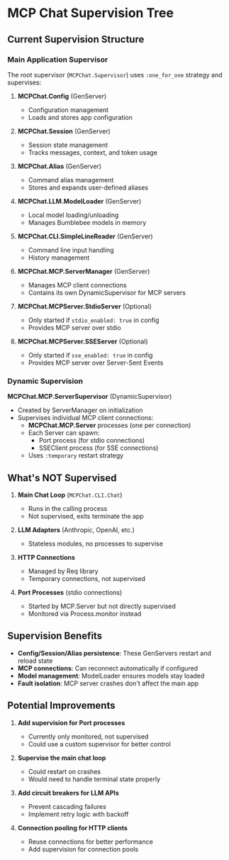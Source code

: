 # MCP Chat Supervision Tree

## Current Supervision Structure

### Main Application Supervisor
The root supervisor (`MCPChat.Supervisor`) uses `:one_for_one` strategy and supervises:

1. **MCPChat.Config** (GenServer)
   - Configuration management
   - Loads and stores app configuration

2. **MCPChat.Session** (GenServer)
   - Session state management
   - Tracks messages, context, and token usage

3. **MCPChat.Alias** (GenServer)
   - Command alias management
   - Stores and expands user-defined aliases

4. **MCPChat.LLM.ModelLoader** (GenServer)
   - Local model loading/unloading
   - Manages Bumblebee models in memory

5. **MCPChat.CLI.SimpleLineReader** (GenServer)
   - Command line input handling
   - History management

6. **MCPChat.MCP.ServerManager** (GenServer)
   - Manages MCP client connections
   - Contains its own DynamicSupervisor for MCP servers

7. **MCPChat.MCPServer.StdioServer** (Optional)
   - Only started if `stdio_enabled: true` in config
   - Provides MCP server over stdio

8. **MCPChat.MCPServer.SSEServer** (Optional)
   - Only started if `sse_enabled: true` in config
   - Provides MCP server over Server-Sent Events

### Dynamic Supervision

**MCPChat.MCP.ServerSupervisor** (DynamicSupervisor)
- Created by ServerManager on initialization
- Supervises individual MCP client connections:
  - **MCPChat.MCP.Server** processes (one per connection)
  - Each Server can spawn:
    - Port process (for stdio connections)
    - SSEClient process (for SSE connections)
  - Uses `:temporary` restart strategy

## What's NOT Supervised

1. **Main Chat Loop** (`MCPChat.CLI.Chat`)
   - Runs in the calling process
   - Not supervised, exits terminate the app

2. **LLM Adapters** (Anthropic, OpenAI, etc.)
   - Stateless modules, no processes to supervise

3. **HTTP Connections**
   - Managed by Req library
   - Temporary connections, not supervised

4. **Port Processes** (stdio connections)
   - Started by MCP.Server but not directly supervised
   - Monitored via Process.monitor instead

## Supervision Benefits

- **Config/Session/Alias persistence**: These GenServers restart and reload state
- **MCP connections**: Can reconnect automatically if configured
- **Model management**: ModelLoader ensures models stay loaded
- **Fault isolation**: MCP server crashes don't affect the main app

## Potential Improvements

1. **Add supervision for Port processes**
   - Currently only monitored, not supervised
   - Could use a custom supervisor for better control

2. **Supervise the main chat loop**
   - Could restart on crashes
   - Would need to handle terminal state properly

3. **Add circuit breakers for LLM APIs**
   - Prevent cascading failures
   - Implement retry logic with backoff

4. **Connection pooling for HTTP clients**
   - Reuse connections for better performance
   - Add supervision for connection pools